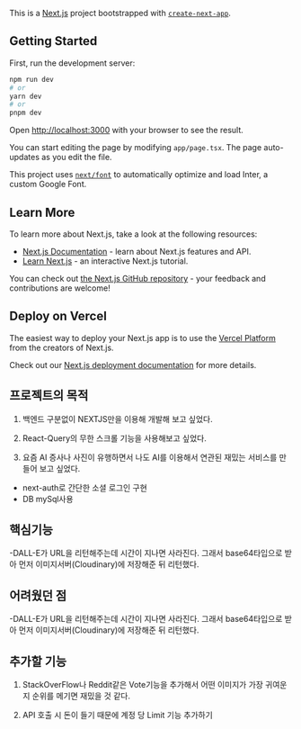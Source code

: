 This is a [Next.js](https://nextjs.org/) project bootstrapped with [`create-next-app`](https://github.com/vercel/next.js/tree/canary/packages/create-next-app).

## Getting Started

First, run the development server:

```bash
npm run dev
# or
yarn dev
# or
pnpm dev
```

Open [http://localhost:3000](http://localhost:3000) with your browser to see the result.

You can start editing the page by modifying `app/page.tsx`. The page auto-updates as you edit the file.

This project uses [`next/font`](https://nextjs.org/docs/basic-features/font-optimization) to automatically optimize and load Inter, a custom Google Font.

## Learn More

To learn more about Next.js, take a look at the following resources:

- [Next.js Documentation](https://nextjs.org/docs) - learn about Next.js features and API.
- [Learn Next.js](https://nextjs.org/learn) - an interactive Next.js tutorial.

You can check out [the Next.js GitHub repository](https://github.com/vercel/next.js/) - your feedback and contributions are welcome!

## Deploy on Vercel

The easiest way to deploy your Next.js app is to use the [Vercel Platform](https://vercel.com/new?utm_medium=default-template&filter=next.js&utm_source=create-next-app&utm_campaign=create-next-app-readme) from the creators of Next.js.

Check out our [Next.js deployment documentation](https://nextjs.org/docs/deployment) for more details.

## 프로젝트의 목적

1. 백엔드 구분없이 NEXTJS만을 이용해 개발해 보고 싶었다.

2. React-Query의 무한 스크롤 기능을 사용해보고 싶었다.

3. 요즘 AI 증사나 사진이 유행하면서 나도 AI를 이용해서 연관된 재밌는 서비스를 만들어 보고 싶었다.

- next-auth로 간단한 소셜 로그인 구현
- DB mySql사용

## 핵심기능

-DALL-E가 URL을 리턴해주는데 시간이 지나면 사라진다.
그래서 base64타입으로 받아 먼저 이미지서버(Cloudinary)에 저장해준 뒤 리턴했다.

## 어려웠던 점

-DALL-E가 URL을 리턴해주는데 시간이 지나면 사라진다.
그래서 base64타입으로 받아 먼저 이미지서버(Cloudinary)에 저장해준 뒤 리턴했다.

## 추가할 기능

1. StackOverFlow나 Reddit같은 Vote기능을 추가해서 어떤 이미지가 가장 귀여운지 순위를 메기면 재밌을 것 같다.

2. API 호출 시 돈이 들기 때문에 계정 당 Limit 기능 추가하기
